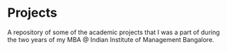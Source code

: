# Projects
A repository of some of the academic projects that I was a part of during the two years of my MBA @ Indian Institute of Management Bangalore.
